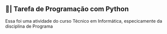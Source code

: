 ## 📄| Tarefa de Programação com Python
 
   Essa foi uma atividade do curso Técnico em Informática, especicamente da disciplina de Programa
